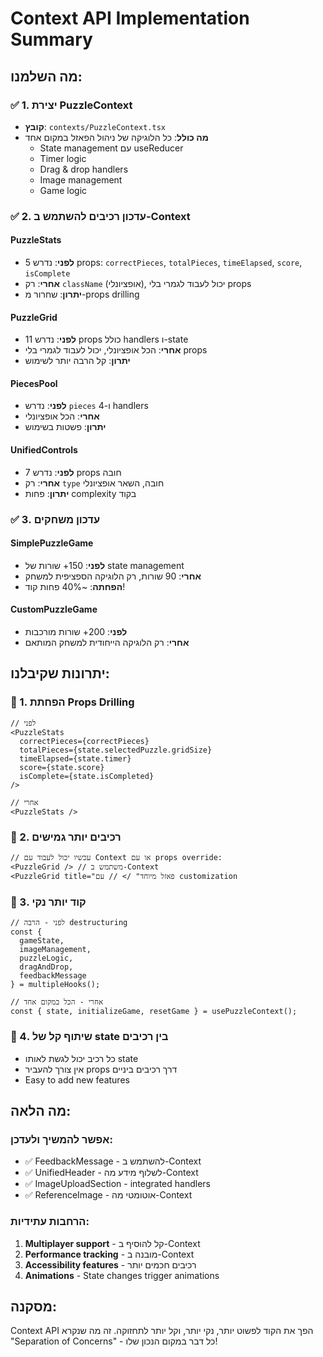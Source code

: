 # Context API Implementation Summary

## מה השלמנו:

### ✅ 1. יצירת PuzzleContext
- **קובץ**: `contexts/PuzzleContext.tsx`
- **מה כולל**: כל הלוגיקה של ניהול הפאזל במקום אחד
  - State management עם useReducer
  - Timer logic
  - Drag & drop handlers
  - Image management
  - Game logic

### ✅ 2. עדכון רכיבים להשתמש ב-Context

#### PuzzleStats
- **לפני**: נדרש 5 props: `correctPieces`, `totalPieces`, `timeElapsed`, `score`, `isComplete`
- **אחרי**: רק `className` (אופציונלי), יכול לעבוד לגמרי בלי props
- **יתרון**: שחרור מ-props drilling

#### PuzzleGrid
- **לפני**: נדרש 11 props כולל handlers ו-state
- **אחרי**: הכל אופציונלי, יכול לעבוד לגמרי בלי props
- **יתרון**: קל הרבה יותר לשימוש

#### PiecesPool  
- **לפני**: נדרש `pieces` ו-4 handlers
- **אחרי**: הכל אופציונלי
- **יתרון**: פשטות בשימוש

#### UnifiedControls
- **לפני**: נדרש 7 props חובה
- **אחרי**: רק `type` חובה, השאר אופציונלי
- **יתרון**: פחות complexity בקוד

### ✅ 3. עדכון משחקים

#### SimplePuzzleGame
- **לפני**: 150+ שורות של state management
- **אחרי**: 90 שורות, רק הלוגיקה הספציפית למשחק
- **הפחתה**: ~40% פחות קוד!

#### CustomPuzzleGame
- **לפני**: 200+ שורות מורכבות
- **אחרי**: רק הלוגיקה הייחודית למשחק המותאם

## יתרונות שקיבלנו:

### 🎯 1. הפחתת Props Drilling
```tsx
// לפני
<PuzzleStats
  correctPieces={correctPieces}
  totalPieces={state.selectedPuzzle.gridSize}
  timeElapsed={state.timer}
  score={state.score}
  isComplete={state.isCompleted}
/>

// אחרי
<PuzzleStats />
```

### 🎯 2. רכיבים יותר גמישים
```tsx
// עכשיו יכול לעבוד עם Context או עם props override:
<PuzzleGrid /> // משתמש ב-Context
<PuzzleGrid title="פאזל מיוחד" /> // עם customization
```

### 🎯 3. קוד יותר נקי
```tsx
// לפני - הרבה destructuring
const { 
  gameState, 
  imageManagement, 
  puzzleLogic, 
  dragAndDrop,
  feedbackMessage 
} = multipleHooks();

// אחרי - הכל במקום אחד
const { state, initializeGame, resetGame } = usePuzzleContext();
```

### 🎯 4. שיתוף קל של state בין רכיבים
- כל רכיב יכול לגשת לאותו state
- אין צורך להעביר props דרך רכיבים ביניים
- Easy to add new features

## מה הלאה:

### אפשר להמשיך ולעדכן:
- ✅ FeedbackMessage - להשתמש ב-Context
- ✅ UnifiedHeader - לשלוף מידע מה-Context
- ✅ ImageUploadSection - integrated handlers
- ✅ ReferenceImage - אוטומטי מה-Context

### הרחבות עתידיות:
1. **Multiplayer support** - קל להוסיף ב-Context
2. **Performance tracking** - מובנה ב-Context
3. **Accessibility features** - רכיבים חכמים יותר
4. **Animations** - State changes trigger animations

## מסקנה:
Context API הפך את הקוד לפשוט יותר, נקי יותר, וקל יותר לתחזוקה. 
זה מה שנקרא "Separation of Concerns" - כל דבר במקום הנכון שלו!
